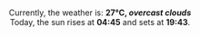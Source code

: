 <p  align="center"><br/>Currently, the weather is: <b> 27°C, <i>overcast clouds</i></b></br>Today, the sun rises at <b>04:45</b> and sets at <b>19:43</b>.</p>